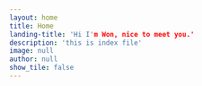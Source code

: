 ```yaml
---
layout: home
title: Home
landing-title: 'Hi I'm Won, nice to meet you.'
description: 'this is index file'
image: null
author: null
show_tile: false
---
```

